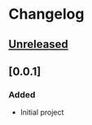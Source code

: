 # Changelog

## [Unreleased]

[Unreleased]: https://github.com/Lemick/hoverfly-ui/commits

## [0.0.1]

### Added

- Initial project
